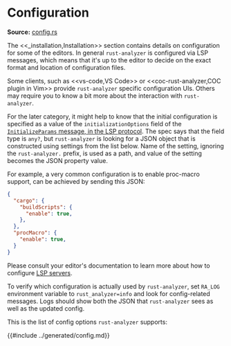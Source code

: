 # Configuration

**Source:** [config.rs](https://github.com/rust-lang/rust-analyzer/blob/master/crates/rust-analyzer/src/config.rs)

The <<_installation,Installation>> section contains details on configuration for some of the editors.
In general `rust-analyzer` is configured via LSP messages, which means that it's up to the editor to decide on the exact format and location of configuration files.

Some clients, such as <<vs-code,VS Code>> or <<coc-rust-analyzer,COC plugin in Vim>> provide `rust-analyzer` specific configuration UIs. Others may require you to know a bit more about the interaction with `rust-analyzer`.

For the later category, it might help to know that the initial configuration is specified as a value of the `initializationOptions` field of the [`InitializeParams` message, in the LSP protocol](https://microsoft.github.io/language-server-protocol/specifications/specification-current/#initialize).
The spec says that the field type is `any?`, but `rust-analyzer` is looking for a JSON object that is constructed using settings from the list below.
Name of the setting, ignoring the `rust-analyzer.` prefix, is used as a path, and value of the setting becomes the JSON property value.

For example, a very common configuration is to enable proc-macro support, can be achieved by sending this JSON:

```json
{
  "cargo": {
    "buildScripts": {
      "enable": true,
    },
  },
  "procMacro": {
    "enable": true,
  }
}
```

Please consult your editor's documentation to learn more about how to configure [LSP servers](https://microsoft.github.io/language-server-protocol/).

To verify which configuration is actually used by `rust-analyzer`, set `RA_LOG` environment variable to `rust_analyzer=info` and look for config-related messages.
Logs should show both the JSON that `rust-analyzer` sees as well as the updated config.

This is the list of config options `rust-analyzer` supports:

<!-- toc -->

{{#include ../generated/config.md}}
